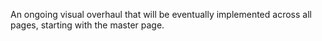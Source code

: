 An ongoing visual overhaul that will be eventually implemented across all pages, starting with the master page.